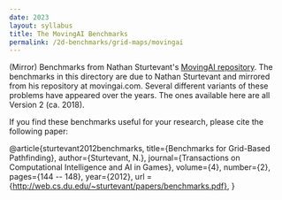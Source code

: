 ```yaml
---
date: 2023
layout: syllabus
title: The MovingAI Benchmarks
permalink: /2d-benchmarks/grid-maps/movingai
---
```


(Mirror) Benchmarks from Nathan Sturtevant's [MovingAI repository](https://www.movingai.com/benchmarks/grids.html). The benchmarks in this directory are due to Nathan Sturtevant and mirrored from his repository at movingai.com. Several different variants of these problems have appeared over the years. The ones available here are all Version 2 (ca. 2018).

If you find these benchmarks useful for your research, please cite the following paper:

@article{sturtevant2012benchmarks, title={Benchmarks for Grid-Based Pathfinding}, author={Sturtevant, N.}, journal={Transactions on Computational Intelligence and AI in Games}, volume={4}, number={2}, pages={144 -- 148}, year={2012}, url = {http://web.cs.du.edu/~sturtevant/papers/benchmarks.pdf}, }